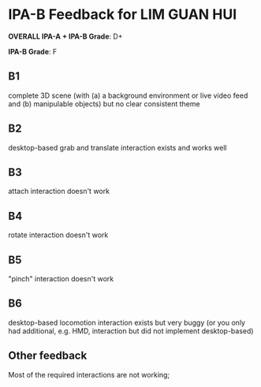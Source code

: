 # IPA-B Feedback for LIM GUAN HUI
                                        
**OVERALL IPA-A + IPA-B Grade**: D+

**IPA-B Grade**: F
                                        
## B1
complete 3D scene (with (a) a background environment or live video feed and (b) manipulable objects) but no clear consistent theme
                                        
## B2
desktop-based grab and translate interaction exists and works well
                                        
## B3
attach interaction doesn't work
                                        
## B4
rotate interaction doesn't work
                                        
## B5
"pinch" interaction doesn't work
                                        
## B6
desktop-based locomotion interaction exists but very buggy (or you only had additional, e.g. HMD, interaction but did not implement desktop-based)
                                        
## Other feedback
Most of the required interactions are not working;

